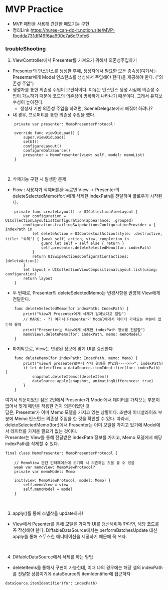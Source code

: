 # MVP Practice

- MVP 패턴을 사용해 간단한 메모기능 구현
- 정리Link https://huree-can-do-it.notion.site/MVP-fbcdda731dff49f6aa900c7a6cf7bfe6

### troubleShooting

1. ViewController에서 Presenter를 가져오기 위해서 의존성주입하기
- Presenter의 인스턴스를 생성한 후에, 생성자에서 필요한 모든 종속성(여기서는 Presenter에게 Model 인스턴스를 생성해서 주입해야 한다)을 제공해야 한다. ("의존성 주입")
- 생성자를 통한 의존성 주입이 보편적이다. 이유는 인스턴스 생성 시점에 의존성 주입이 가능하기 때문에 코드의 의존성이 명확하게 나타나기 때문이다. 그래서 유지보수성이 높아진다.
    - 생성자 기반 의존성 주입을 하려면, SceneDelegate에서 해줘야 하려나?
- 내 경우, 프로퍼티를 통한 의존성 주입을 했다.

```
    private var presenter: MemoPresenterProtocol!

    override func viewDidLoad() {
        super.viewDidLoad()
        setUI()
        configureLayout()
        configureDataSource()
        presenter = MemoPresenter(view: self, model: memoList)
    }
```

<br>

2. 삭제기능 구현 시 발생한 문제
- Flow : 사용자가 삭제버튼을 누르면  View -> Presenter의 deleteSelectedMemo(for:)에게 삭제한 indexPath를 전달하며 플로우가 시작된다.
```
    private func createLayout() -> UICollectionViewLayout {
        var configuration = UICollectionLayoutListConfiguration(appearance: .grouped)
        configuration.trailingSwipeActionsConfigurationProvider = { indexPath in
            let deleteAction = UIContextualAction(style: .destructive, title: "삭제") { [weak self] action, view, completion in
                guard let self = self else { return }
                self.presenter.deleteSelectedMemo(for: indexPath)
            }
            return UISwipeActionsConfiguration(actions: [deleteAction])
        }
        let layout = UICollectionViewCompositionalLayout.list(using: configuration)
        return layout
    }
```
     
- 두 번째로, Presenter의 deleteSelectedMemo는 변경사항을 반영해 View에게 전달한다.
```
    func deleteSelectedMemo(for indexPath: IndexPath) {
        print("View가 Presenter에게 삭제가 일어났다고 알림")
        // MARK: - ?? 여기서 Presenter가 Model에게서 데이터 가져오는 부분이 없는데 몰까
        print("Presenter는 View에게 삭제한 indexPath 정보를 전달함")
        memoView?.deleteMemo(for: indexPath, memo: memoModel)
    }
```
     
- 마지막으로, View는 변경된 정보에 맞게 UI를 갱신한다.
```
    func deleteMemo(for indexPath: IndexPath, memo: Memo) {
        print("view가 presenter로부터 삭제 결과를 받았음---->>>", indexPath)
        if let deleteItem = dataSource.itemIdentifier(for: indexPath) {
            snapshot.deleteItems([deleteItem])
            dataSource.apply(snapshot, animatingDifferences: true)
        }
    }
```
여기서 의문이었던 점은 2번에서 Presenter가 Model에서 데이터를 가져오는 부분이 없어서 맞게 패턴을 적용한 건지 의문이었던 것.      
답은, Presenter가 이미 Memo 모델을 가지고 있는 상황이다. 초반에 이니셜라이즈 부분에 Memo 인스턴스 의존성 주입을 한 것을 확인할 수 있다. 따라서, deleteSelectedMemo(for:)에서 Presenter는 이미 모델을 가지고 있기에 Model에서 데이터를 가져올 필요가 없는 것이다.      
Presenter는 View를 통해 전달받은 indexPath 정보를 가지고, Memo 모델에서 해당 indexPath를 삭제할 수 있다.
```
final class MemoPresenter: MemoPresenterProtocol {
    
    // MemoView 관련 인터페이스에 초기화 시 의존하는 것을 볼 수 있음
    weak var memoView: MemoViewProtocol?
    private var memoModel: Memo
    
    init(view: MemoViewProtocol, model: Memo) {
        self.memoView = view
        self.memoModel = model
    }
```

<br>

3. apply()를 통해 스냅샷을 update하자!
- View에서 Pesenter를 통해 모델을 가져와 UI를 갱신해줘야 한다면, 해당 코드를 꼭 작성해야 한다. DiffableDataSource에서는 performBatchesUpdate 대신 apply를 통해 스무스한 애니메이션을 제공하기 때문에 꼭 쓰자.

<br>

4. DiffableDataSource에서 삭제를 하는 방법
- deleteItems를 통해서 구현이 가능한데, 이때 나의 경우에는 해당 셀의 indexPath를 전달항 상황이기에 dataSource의 itemIdentifier에 접근하자
```
dataSource.itemIdentifier(for: indexPath)
```

